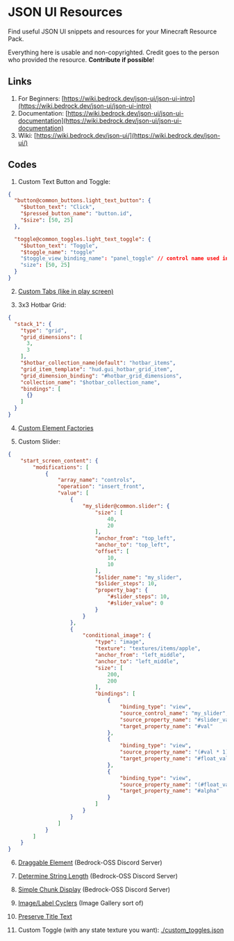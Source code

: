 # JSON UI Resources

Find useful JSON UI snippets and resources for your Minecraft Resource Pack.

Everything here is usable and non-copyrighted. Credit goes to the person who provided the resource. **Contribute if possible**!

## Links

1. For Beginners: [https://wiki.bedrock.dev/json-ui/json-ui-intro](https://wiki.bedrock.dev/json-ui/json-ui-intro)
2. Documentation: [https://wiki.bedrock.dev/json-ui/json-ui-documentation](https://wiki.bedrock.dev/json-ui/json-ui-documentation)
3. Wiki: [https://wiki.bedrock.dev/json-ui/](https://wiki.bedrock.dev/json-ui/)

## Codes

1. Custom Text Button and Toggle:
```json
{
  "button@common_buttons.light_text_button": {
    "$button_text": "Click",
    "$pressed_button_name": "button.id",
    "$size": [50, 25]
  },

  "toggle@common_toggles.light_text_toggle": {
    "$button_text": "Toggle",
    "$toggle_name": "toggle"
    "$toggle_view_binding_name": "panel_toggle" // control name used in bindings
    "size": [50, 25]
  }
}
```

2. [Custom Tabs (like in play screen)](https://discord.com/channels/523663022053392405/1279568076404293652/1279778678687010839)

3. 3x3 Hotbar Grid:
```json
{
  "stack_1": {
    "type": "grid",
    "grid_dimensions": [
      3,
      3
    ],
    "$hotbar_collection_name|default": "hotbar_items",
    "grid_item_template": "hud.gui_hotbar_grid_item",
    "grid_dimension_binding": "#hotbar_grid_dimensions",
    "collection_name": "$hotbar_collection_name",
    "bindings": [
      {}
    ]
  }
}
```

4. [Custom Element Factories](https://discord.com/channels/523663022053392405/868073903703093259/994365337401315498)

5. Custom Slider:

   
```json
{
    "start_screen_content": {
        "modifications": [
            {
                "array_name": "controls",
                "operation": "insert_front",
                "value": [
                    {
                        "my_slider@common.slider": {
                            "size": [
                                40,
                                20
                            ],
                            "anchor_from": "top_left",
                            "anchor_to": "top_left",
                            "offset": [
                                10,
                                10
                            ],
                            "$slider_name": "my_slider",
                            "$slider_steps": 10,
                            "property_bag": {
                                "#slider_steps": 10,
                                "#slider_value": 0
                            }
                        }
                    },
                    {
                        "conditional_image": {
                            "type": "image",
                            "texture": "textures/items/apple",
                            "anchor_from": "left_middle",
                            "anchor_to": "left_middle",
                            "size": [
                                200,
                                200
                            ],
                            "bindings": [
                                {
                                    "binding_type": "view",
                                    "source_control_name": "my_slider",
                                    "source_property_name": "#slider_value",
                                    "target_property_name": "#val"
                                },
                                {
                                    "binding_type": "view",
                                    "source_property_name": "(#val * 1)",
                                    "target_property_name": "#float_val"
                                },
                                {
                                    "binding_type": "view",
                                    "source_property_name": "(#float_val / 10)",
                                    "target_property_name": "#alpha"
                                }
                            ]
                        }
                    }
                ]
            }
        ]
    }
}
```

6. [Draggable Element](https://discord.com/channels/494194063730278411/1129449905388269647) (Bedrock-OSS Discord Server)

7. [Determine String Length](https://discord.com/channels/494194063730278411/1164751772208865301) (Bedrock-OSS Discord Server)

8. [Simple Chunk Display](https://discord.com/channels/494194063730278411/1115457940472746014) (Bedrock-OSS Discord Server)

9. [Image/Label Cyclers](https://discord.com/channels/494194063730278411/1090928017431339071) (Image Gallery sort of)

10. [Preserve Title Text](https://wiki.bedrock.dev/json-ui/preserve-title-texts)

11. Custom Toggle (with any state texture you want): [./custom_toggles.json](https://github.com/LeGend077/json-ui-resources/blob/main/custom_toggle.json)

